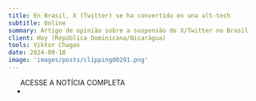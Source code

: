 ```yaml
---
title: En Brasil, X (Twitter) se ha convertido en una alt-tech
subtitle: Online
summary: Artigo de opinião sobre a suspensão do X/Twitter no Brasil
client: Hoy (República Dominicana/Nicarágua)
tools: Viktor Chagas
date: 2024-09-10
image: 'images/posts/clipping00291.png'
---
```


<div class="post__share"><ul class="share__list list-reset">ACESSE A NOTÍCIA COMPLETA<li class="share__item" style="margin-left: 10px"><a class="share__link share__facebook" style="background: #fa5657" href="https://latinoamerica21.com/en/in-brazil-x-twitter-has-become-an-alt-tech/
onclick=window.open(this.href, 'pop-up', 'left=20,top=20,width=500,height=500,toolbar=1,resizable=0'); return false;" title="Link" rel="nofolow"><i class="fa-solid fa-link"></i></a></li></ul></div>
<!-- <div class="gallery-box"><div class="gallery"><img src="/clipping/images/example-1.jpg" loading="lazy" alt="Project"><img src="/clipping/images/example-2.jpg" loading="lazy" alt="Project"></div><em>Gallery / <a href="https://www.freepik.com/" target="_blank">Freepic</a></em></div> -->
